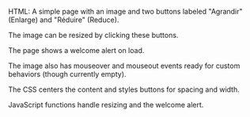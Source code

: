 HTML: A simple page with an image and two buttons labeled "Agrandir" (Enlarge) and "Réduire" (Reduce).

The image can be resized by clicking these buttons.

The page shows a welcome alert on load.

The image also has mouseover and mouseout events ready for custom behaviors (though currently empty).

The CSS centers the content and styles buttons for spacing and width.

JavaScript functions handle resizing and the welcome alert.


